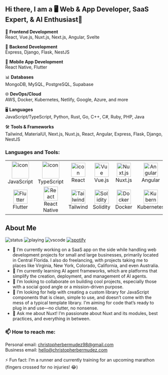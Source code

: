<h2 align="text">Hi there, I am a 🖥️ Web & App Developer, SaaS Expert, & AI Enthusiast👋 </h2>

 🌟 **Frontend Development**<br/>
  React, Vue.js, Nuxt.js, Next.js, Angular, Svelte<br/>
  
 🔧 **Backend Development**<br/>
  Express, Django, Flask, NestJS<br/>
  
 📱 **Mobile App Development**<br/>
  React Native, Flutter<br/>
  
 📊 **Databases**<br/>
  MongoDB, MySQL, PostgreSQL, Supabase<br/>
  
 🌐 **DevOps/Cloud**<br/>
  AWS, Docker, Kubernetes, Netlify, Google, Azure, and more<br/>
  
 🖥️ **Languages**<br/>
  JavaScript/TypeScript, Python, Rust, Go, C++, C#, Ruby, PHP, Java<br/>

🛠️ **Tools & Frameworks**<br/>
  Tailwind, MaterialUI, Next.js, Nuxt.js, React, Angular, Express, Flask, Django, NestJS<br/>
  
<h3 align="left">Languages and Tools:</h3>

<table align="center">
  <tr>
    <td align="center" width="90">
      <img src="https://techstack-generator.vercel.app/js-icon.svg" alt="icon" width="55" height="55" />
      <br>JavaScript
    </td>
    <td align="center" width="90">
      <img src="https://techstack-generator.vercel.app/ts-icon.svg" alt="icon" width="55" height="55" />
      <br>TypeScript
    </td>
    <td align="center" width="90">
      <img src="https://cdn.simpleicons.org/react/61DAFB" alt="icon" width="45" height="45" />
      <br>React
    </td>
    <td align="center" width="90">
      <img src="https://skillicons.dev/icons?i=vue" width="45" height="45" alt="Vue" />
      <br>Vue.js
    </td>
    <td align="center" width="90">
      <img src="https://skillicons.dev/icons?i=nuxtjs" width="45" height="45" alt="Nuxt.js" />
      <br>Nuxt.js
    </td>
    <td align="center" width="90">
      <img src="https://skillicons.dev/icons?i=angular" width="45" height="45" alt="Angular" />
      <br>Angular
    </td>
    <td align="center" width="90">
      <img src="https://cdn.simpleicons.org/mongodb/47A248" alt="icon" width="45" height="45" />
      <br>MongoDB
    </td>
    <td align="center" width="90">
      <img src="https://techstack-generator.vercel.app/mysql-icon.svg" alt="icon" width="55" height="55" />
      <br>MySQL
    </td>
    <td align="center" width="90">
      <img src="https://skillicons.dev/icons?i=postgres" width="45" height="45" alt="PostgreSQL" />
      <br>PostgreSQL
    </td>
    <td align="center" width="90">
      <img src="https://skillicons.dev/icons?i=supabase" width="45" height="45" alt="Supabase" />
      <br>Supabase
    </td>
  </tr>
  <tr>
    <td align="center" width="90">
      <img src="https://skillicons.dev/icons?i=flutter" width="45" height="45" alt="Flutter" />
      <br>Flutter
    </td>
    <td align="center" width="90">
      <img src="https://skillicons.dev/icons?i=react" width="45" height="45" alt="React" />
      <br>React Native
    </td>
    <td align="center" width="90">
      <img src="https://skillicons.dev/icons?i=tailwind" width="45" height="45" alt="Tailwind" />
      <br>Tailwind
    </td>
    <td align="center" width="90">
      <img src="https://skillicons.dev/icons?i=solidity" width="45" height="45" alt="Solidity" />
      <br>Solidity
    </td>
    <td align="center" width="90">
      <img src="https://skillicons.dev/icons?i=docker" width="45" height="45" alt="Docker" />
      <br>Docker
    </td>
    <td align="center" width="90">
      <img src="https://skillicons.dev/icons?i=kubernetes" width="45" height="45" alt="Kubernetes" />
      <br>Kubernetes
    </td>
    <td align="center" width="90">
      <img src="https://skillicons.dev/icons?i=aws" width="45" height="45" alt="AWS" />
      <br>AWS
    </td>
    <td align="center" width="90">
      <img src="https://skillicons.dev/icons?i=netlify" width="45" height="45" alt="Netlify" />
      <br>Netlify
    </td>
  </tr>
</table>


## About Me 

![status](https://nocache.advaith.workers.dev?url=https://img.shields.io/endpoint?url=https://dev.discordprofiles.me/api/badge/status/459146339284942850?simple=true)
![playing](https://nocache.advaith.workers.dev?url=https://img.shields.io/endpoint?url=https://dev.discordprofiles.me/api/badge/playing/459146339284942850)
![vscode](https://nocache.advaith.workers.dev?url=https://img.shields.io/endpoint?url=https://dev.discordprofiles.me/api/badge/vscode/459146339284942850)
[![spotify](https://nocache.advaith.workers.dev?url=https://img.shields.io/endpoint?url=https://dev.discordprofiles.me/api/badge/spotify/459146339284942850)](https://dev.discordprofiles.me/openspotify/459146339284942850)

- 🔭 I’m currently working on a SaaS app on the side while handling web development projects for small and large businesses, primarily located in Central Florida. I also do freelancing, with projects taking me to places like Virginia, New York, Colorado, California, and even Australia.
- 🌱 I’m currently learning AI agent frameworks, which are platforms that simplify the creation, deployment, and management of AI agents.
- 👯 I’m looking to collaborate on building cool projects, especially those with a social good angle or a mission-driven purpose.
- 🤔 I’m looking for help with creating a custom library for JavaScript components that is clean, simple to use, and doesn’t come with the mess of a typical template library. I'm aiming for code that’s ready to plug in and use—no clutter, no nonsense.
- 💬 Ask me about Nuxt! I’m passionate about Nuxt and its modules, best practices, and everything in between.

### 📫 How to reach me:
 Personal email: christopherbermudez98@gmail.com <br />
 Business email: hello@christopherbermudez.com

⚡ Fun fact: I’m a runner and currently training for an upcoming marathon (fingers crossed for no injuries! 😂)

